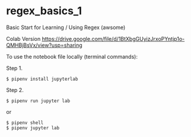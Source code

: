 # regex_basics_1
Basic Start for Learning / Using Regex (awsome)

Colab Version
https://drive.google.com/file/d/1BtXbgGUyizJrxoPYntjp1o-QMHBjBsVx/view?usp=sharing

To use the notebook file locally (terminal commands):

Step 1. 
```
$ pipenv install jupyterlab
```

Step 2. 
```
$ pipenv run jupyter lab
```
or
```
$ pipenv shell
$ pipenv jupyter lab
```
